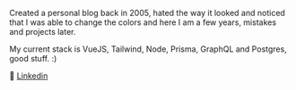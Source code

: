 Created a personal blog back in 2005, hated the way it looked and noticed that I was able to change the colors and here I am a few years, mistakes and projects later.

My current stack is VueJS, Tailwind, Node, Prisma, GraphQL and Postgres, good stuff. :)

📝 [Linkedin](https://www.linkedin.com/in/pauladinizz/)
 

<!--
**pauladiniz/pauladiniz** is a ✨ _special_ ✨ repository because its `README.md` (this file) appears on your GitHub profile.

#### 

Here are some ideas to get you started:

- 🔭 I’m currently working on ...
- 🌱 I’m currently learning ...
- 👯 I’m looking to collaborate on ...
- 🤔 I’m looking for help with ...
- 💬 Ask me about ...
- 📫 How to reach me: ...
- 😄 Pronouns: ...
- ⚡ Fun fact: ...
-->
